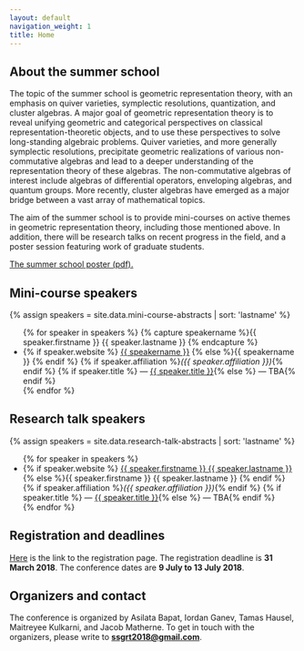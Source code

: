 ```yaml
---
layout: default
navigation_weight: 1
title: Home
---
```


## About the summer school

The topic of the summer school is geometric representation theory, with an emphasis on quiver varieties, symplectic resolutions, quantization, and cluster algebras. 
A major goal of geometric representation theory is to reveal unifying geometric and categorical perspectives on classical representation-theoretic objects, and to use these perspectives to solve long-standing algebraic problems. Quiver varieties, and more generally symplectic resolutions, precipitate geometric realizations of various non-commutative algebras and lead to a deeper understanding of the representation theory of these algebras. The non-commutative algebras of interest include algebras of differential operators, enveloping algebras, and quantum groups. More recently, cluster algebras have emerged as a major bridge between a vast array of mathematical topics. 

The aim of the summer school is to provide mini-courses on active themes in geometric representation theory, including those mentioned above. In addition, there will be research talks on recent progress in the field, and a poster session featuring work of graduate students.

[The summer school poster (pdf).](assets/poster.pdf)


## Mini-course speakers

{% assign speakers = site.data.mini-course-abstracts | sort: 'lastname' %}

<ul>
{% for speaker in speakers %}
{% capture speakername %}{{ speaker.firstname }} {{ speaker.lastname }} {% endcapture %}
<li>{% if speaker.website %}
<a href="{{ speaker.website }}">{{ speakername }}</a>
{% else %}{{ speakername }}
{% endif %}
{% if speaker.affiliation %}<em>({{ speaker.affiliation }})</em>{% endif %}
{% if speaker.title %} — <a href="schedule.html#{{ speakername | slugify }}">{{ speaker.title }}</a>{% else %} — TBA{% endif %}
</li>
{% endfor %}
</ul>

## Research talk speakers

{% assign speakers = site.data.research-talk-abstracts | sort: 'lastname' %}

<ul>
{% for speaker in speakers %}
<li>{% if speaker.website %}
<a href="{{ speaker.website }}">{{ speaker.firstname }} {{ speaker.lastname }}</a>
{% else %}{{ speaker.firstname }} {{ speaker.lastname  }}
{% endif %}
{% if speaker.affiliation %}<em>({{ speaker.affiliation }})</em>{% endif %}
{% if speaker.title %} — <a href="schedule.html#{{ speakername | slugify }}">{{ speaker.title }}</a>{% else %} — TBA{% endif %}
</li>
{% endfor %}
</ul>

## Registration and deadlines

[Here](registration) is the link to the registration page.
The registration deadline is **31 March 2018**.
The conference dates are **9 July to 13 July 2018**.


## Organizers and contact

The conference is organized by Asilata Bapat, Iordan Ganev, Tamas Hausel, Maitreyee Kulkarni, and Jacob Matherne.
To get in touch with the organizers, please write to **ssgrt2018@gmail.com**.

